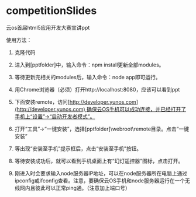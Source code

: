 competitionSlides
=================

云os首届html5应用开发大赛宣讲ppt

使用方法：

1. 克隆代码

2. 进入到[pptfolder]中，输入命令：npm install更新全部modules。

3. 等待更新完相关的modules后，输入命令：node app即可运行。

4. 用Chrome浏览器（必须）打开http://localhost:8080，应该可以看到ppt

5. 下面安装remote，访问[http://developer.yunos.com](http://developer.yunos.com),确保云OS手机可以成功连接，并已经打开了手机上“设置”->“启动开发者模式”。

6. 打开“工具”->“一键安装”，选择[pptfolder]\webroot\remote目录。点击“一键安装”

7. 等出现“安装至手机”提示框后，点击“安装至手机”按钮。 
8. 等待安装成功后，就可以看到手机桌面上有“幻灯遥控器”图标，点击打开。
9. 刚进入时会要求输入node服务器IP地址，可以在node服务器所在电脑上通过ipconfig或ifconfig查看。注意，要确保云OS手机和node服务器运行在一个无线网内且彼此可以正常ping通。（注意加上端口号）
